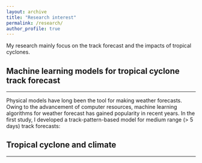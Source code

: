 ```yaml
---
layout: archive
title: "Research interest"
permalink: /research/
author_profile: true
---
```


My research mainly focus on the track forecast and the impacts of tropical cyclones.

## Machine learning models for tropical cyclone track forecast

---

Physical models have long been the tool for making weather forecasts. Owing to the advancement of computer resources, machine learning algorithms for weather forecast has gained popularity in recent years. In the first study, I developed a track-pattern-based model for medium range (> 5 days) track forecasts: 

## Tropical cyclone and climate

---


